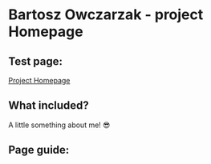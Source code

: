 # Bartosz Owczarzak - project Homepage
## Test page:

[Project Homepage](https://barteksbr.github.io/O-MNIE)

## What included?
A little something about me! 😎

## Page guide:



